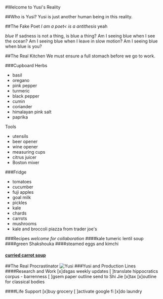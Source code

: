 #Welcome to Yusi's Reality

##Who is Yusi?
Yusi is just another human being in this reality.  


##The Fake Poet
*I am a poet< is a antithesis*
yeah

*blue*
If sadness is not a thing,
is blue a thing?
Am I seeing blue when I see the ocean?
Am I seeing blue when I leave in slow motion?
Am I seeing blue when blue is you?


##The Real Kitchen
We must ensure a full stomach before we go to work.  

###Cupboard
Herbs
* basil
* oregano
* pink pepper
* turmeric
* black pepper
* cumin
* coriander
* himalayan pink salt
* paprika

Tools
* utensils
* beer opener
* wine opener
* measuring cups
* citrus juicer
* Boston mixer

###Fridge
* tomatoes
* cucumber
* fuji apples
* goal milk
* pickles
* kale
* chards
* carrots
* mushrooms
* kale and broccoli piazza from trader joe's

###Recipes *welcome for collaboration*
####kale tumeric lentil soup
####green Shakshouka
####steamed eggs and kimchi
#### [curried carrot soup](https://www.marthastewart.com/336733/curried-carrot-soup)

##The Real Procrastinator
![Yusi](dsgas/images/yusi-is-tired.jpg)
###Yusi and Production Lines
####Research and Work
[x]dsgas weekly updates
[ ]translate hippocratics corpus - barrenness
[ ]gsem paper outline send to Shi Jie
[x]tax
[x]outline for classical bodies

####Life Support
[x]buy grocery
[ ]activate google fi
[x]do laundry

